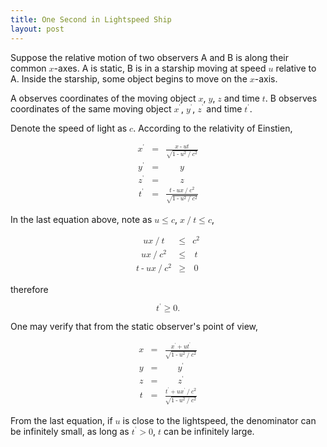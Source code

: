 ```yaml
---
title: One Second in Lightspeed Ship
layout: post
---
```


Suppose the relative motion of two observers A and B is along their common <math><mi>x</mi></math>-axes. A is static, B is in a starship moving at speed <math><mi>u</mi></math> relative to A. Inside the starship, some object begins to move on the <math><mi>x</mi></math>-axis.

A observes coordinates of the moving object <math><mi>x</mi></math>, <math><mi>y</mi></math>, <math><mi>z</mi></math> and time <math><mi>t</mi></math>. B observes coordinates of the same moving object <math><msup><mi>x</mi><mo>&apos;</mo></msup></math>, <math><msup><mi>y</mi><mo>&apos;</mo></msup></math>, <math><msup><mi>z</mi><mo>&apos;</mo></msup></math> and time <math><msup><mi>t</mi><mo>&apos;</mo></msup></math>.

Denote the speed of light as <math><mi>c</mi></math>. According to the relativity of Einstien,

<math display="block">
<mtable>

<mtr>
<mtd>
<msup><mi>x</mi><mo>&apos;</mo></msup>
</mtd>
<mtd>
<mo>=</mo>
</mtd>
<mtd columnalign="left">
<mfrac>
<mrow><mi>x</mi><mo>-</mo><mi>u</mi><mi>t</mi></mrow>
<msqrt><mrow><mn>1</mn><mo>-</mo><msup><mi>u</mi><mn>2</mn></msup><mo>/</mo><msup><mi>c</mi><mn>2</mn></msup></mrow></msqrt>
</mfrac>
</mtd>
</mtr>

<mtr>
<mtd>
<msup><mi>y</mi><mo>&apos;</mo></msup>
</mtd>
<mtd>
<mo>=</mo>
</mtd>
<mtd columnalign="left">
<mi>y</mi>
</mtd>
</mtr>

<mtr>
<mtd>
<msup><mi>z</mi><mo>&apos;</mo></msup>
</mtd>
<mtd>
<mo>=</mo>
</mtd>
<mtd columnalign="left">
<mi>z</mi>
</mtd>
</mtr>

<mtr>
<mtd>
<msup><mi>t</mi><mo>&apos;</mo></msup>
</mtd>
<mtd>
<mo>=</mo>
</mtd>
<mtd columnalign="left">
<mfrac>
<mrow><mi>t</mi><mo>-</mo><mi>u</mi><mi>x</mi><mo>/</mo><msup><mi>c</mi><mn>2</mn></msup></mrow>
<msqrt><mrow><mn>1</mn><mo>-</mo><msup><mi>u</mi><mn>2</mn></msup><mo>/</mo><msup><mi>c</mi><mn>2</mn></msup></mrow></msqrt>
</mfrac>
</mtd>
</mtr>

</mtable>
</math>

In the last equation above, note as <math><mi>u</mi><mo>&le;</mo><mi>c</mi></math>, <math><mi>x</mi><mo>/</mo><mi>t</mi><mo>&le;</mo><mi>c</mi></math>,

<math display="block">
<mtable>
<mtr>
<mtd columnalign="right">
<mi>u</mi><mi>x</mi><mo>/</mo><mi>t</mi>
</mtd>
<mtd>
<mo>&le;</mo>
</mtd>
<mtd columnalign="left">
<msup><mi>c</mi><mn>2</mn></msup>
</mtd>
</mtr>

<mtr>
<mtd columnalign="right">
<mi>u</mi><mi>x</mi><mo>/</mo><msup><mi>c</mi><mn>2</mn></msup>
</mtd>
<mtd>
<mo>&le;</mo>
</mtd>
<mtd columnalign="left">
<mi>t</mi>
</mtd>
</mtr>

<mtr>
<mtd columnalign="right">
<mi>t</mi><mo>-</mo><mi>u</mi><mi>x</mi><mo>/</mo><msup><mi>c</mi><mn>2</mn></msup>
</mtd>
<mtd>
<mo>&ge;</mo>
</mtd>
<mtd columnalign="left">
<mn>0</mn>
</mtd>
</mtr>

</mtable>
</math>

therefore

<math display="block">
<msup><mi>t</mi><mo>&apos;</mo></msup><mo>&ge;</mo><mn>0</mn><mtext>.</mtext>
</math>

One may verify that from the static observer's point of view,

<math display="block">
<mtable>

<mtr>
<mtd>
<mi>x</mi>
</mtd>
<mtd>
<mo>=</mo>
</mtd>
<mtd columnalign="left">
<mfrac>
<mrow><msup><mi>x</mi><mo>&apos;</mo></msup><mo>+</mo><mi>u</mi><msup><mi>t</mi><mo>&apos;</mo></msup></mrow>
<msqrt><mrow><mn>1</mn><mo>-</mo><msup><mi>u</mi><mn>2</mn></msup><mo>/</mo><msup><mi>c</mi><mn>2</mn></msup></mrow></msqrt>
</mfrac>
</mtd>
</mtr>

<mtr>
<mtd>
<mi>y</mi>
</mtd>
<mtd>
<mo>=</mo>
</mtd>
<mtd columnalign="left">
<msup><mi>y</mi><mo>&apos;</mo></msup>
</mtd>
</mtr>

<mtr>
<mtd>
<mi>z</mi>
</mtd>
<mtd>
<mo>=</mo>
</mtd>
<mtd columnalign="left">
<msup><mi>z</mi><mo>&apos;</mo></msup>
</mtd>
</mtr>

<mtr>
<mtd>
<mi>t</mi>
</mtd>
<mtd>
<mo>=</mo>
</mtd>
<mtd columnalign="left">
<mfrac>
<mrow><msup><mi>t</mi><mo>&apos;</mo></msup><mo>+</mo><mi>u</mi><msup><mi>x</mi><mo>&apos;</mo></msup><mo>/</mo><msup><mi>c</mi><mn>2</mn></msup></mrow>
<msqrt><mrow><mn>1</mn><mo>-</mo><msup><mi>u</mi><mn>2</mn></msup><mo>/</mo><msup><mi>c</mi><mn>2</mn></msup></mrow></msqrt>
</mfrac>
</mtd>
</mtr>

</mtable>
</math>

From the last equation, if <math><mi>u</mi></math> is close to the lightspeed, the denominator can be infinitely small, as long as <math><msup><mi>t</mi><mo>&apos;</mo></msup><mo>&gt;</mo><mn>0</mn></math>, <math><mi>t</mi></math> can be infinitely large.
